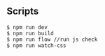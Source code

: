 ## Scripts

```
$ npm run dev  
$ npm run build
$ npm run flow //run js check
$ npm run watch-css
```